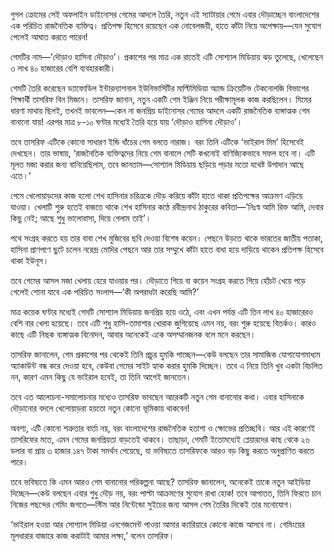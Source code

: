 গুগল ক্রোমের সেই অফলাইন ডাইনোসর গেমের আদলে তৈরি, নতুন এই স্যাটায়ার গেমে এবার দৌড়াচ্ছেন বাংলাদেশের এক পরিচিত রাজনৈতিক ব্যক্তিত্ব। প্রতিপক্ষ হিসেবে রয়েছেন এক নোবেলজয়ী, হাতে কাঁটা নিয়ে অপেক্ষায়—যেন সুযোগ পেলেই আঘাত করতে পারেন!

গেমটির নাম—’দৌড়াও হাসিনা দৌড়াও’। প্রকাশের পর মাত্র এক রাতেই এটি সোশ্যাল মিডিয়ায় ঝড় তুলেছে, খেলেছেন ৩ লাখ ৪০ হাজারের বেশি ব্যবহারকারী।

গেমটি তৈরি করেছেন ড্যাফোডিল ইন্টারন্যাশনাল ইউনিভার্সিটির মাল্টিমিডিয়া অ্যান্ড ক্রিয়েটিভ টেকনোলজি বিভাগের শিক্ষার্থী তাসরিফ বিন মিজান। তাসরিফ জানান, নতুন একটি গেম ইঞ্জিন নিয়ে পরীক্ষামূলক কাজ করছিলেন। মিমের ধারণা মাথায় ছিলই, তখনই ভাবলেন—কেন না জনপ্রিয় ডাইনোসর গেমের আদলে একটি রাজনৈতিক ব্যঙ্গাত্মক গেম বানানো যায়! এরপর মাত্র ৮-১০ ঘণ্টার মধ্যেই তৈরি হয়ে যায় ‘দৌড়াও হাসিনা দৌড়াও’।

তবে তাসরিফ এটিকে কোনো সাধারণ ইন্ডি ধাঁচের গেম বলতে নারাজ। বরং তিনি এটিকে ‘ভাইরাল মিম’ হিসেবেই দেখছেন। তার ভাষায়, ‘রাজনৈতিক ব্যক্তিত্বদের নিয়ে গেম বানালে সেটি কখনোই বাণিজ্যিকভাবে সফল হবে না। এটি মূলত মজা করার জন্য বানিয়েছিলাম, তবে জানতাম—সোশ্যাল মিডিয়ায় ছড়িয়ে পড়ার মতো যথেষ্ট উপাদান আছে এতে।’

গেমে খেলোয়াড়দের কাজ হলো শেখ হাসিনার চরিত্রকে দৌড় করিয়ে কাঁটা হাতে থাকা প্রতিপক্ষের আক্রমণ এড়িয়ে যাওয়া। খেলাটি শুরু হতেই বাজতে থাকে শেখ হাসিনার কণ্ঠে রবীন্দ্রনাথ ঠাকুরের কবিতা—’নিঃস্ব আমি রিক্ত আমি, দেবার কিছু নেই; আছে শুধু ভালোবাসা, দিয়ে গেলাম তাই’।

পথে সংগ্রহ করতে হয় তার বাবা শেখ মুজিবের ছবি দেওয়া বিশেষ কয়েন। পেছনে উড়তে থাকে ভারতের জাতীয় পতাকা, হাসিনা প্রাণপণে ছুটে চলেন নরেন্দ্র মোদির পেছনে আর তার সম্মুখে কাঁটা হাতে বাধা হয়ে দাড়িয়ে থাকেন প্রতিপক্ষ হিসেবে থাকা ইউনূস।

তবে গেমের আসল মজা খেলায় হেরে যাওয়ার পর। দৌড়াতে গিয়ে বা কয়েন সংগ্রহ করতে গিয়ে হোঁচট খেয়ে পড়ে গেলেই শোনা যাবে এক পরিচিত সংলাপ—‘কী অপরাধটা করেছি আমি?’

মাত্র কয়েক ঘণ্টার মধ্যেই গেমটি সোশ্যাল মিডিয়ায় জনপ্রিয় হয়ে ওঠে, এবং এখন পর্যন্ত এটি তিন লাখ ৪০ হাজারেরও বেশি বার খেলা হয়েছে। তবে এটি শুধু হাসি-তামাশার খোরাক জুগিয়েছে এমন নয়, বরং শুরু হয়েছে বিতর্কও। কারও কাছে এটি নিছক ব্যঙ্গাত্মক বিনোদন, আবার অনেকেই একে অসম্মানজনক বলে মনে করছেন।

তাসরিফ জানালেন, গেম প্রকাশের পর থেকেই তিনি প্রচুর হুমকি পাচ্ছেন—কেউ বলছেন তার সামাজিক যোগাযোগমাধ্যম অ্যাকাউন্ট বন্ধ করে দেওয়া হবে, কেউবা গেমের সাইট হ্যাক করার হুমকি দিচ্ছেন। তবে এ নিয়ে তিনি খুব একটা বিচলিত নন, কারণ এমন কিছু যে ভাইরাল হবেই, তা তিনি আগেই জানতেন।

তবে এত আলোচনা-সমালোচনার মধ্যেও তাসরিফ ভাবছেন আরেকটি নতুন গেম বানানোর কথা। এবার হাসিনাকে দৌড়ানোর বদলে খেলোয়াড়রা হয়তো নতুন কোনো ভূমিকায় থাকবেন!

অবশ্য, এটি কোনো শত্রুতার বার্তা নয়, বরং বাংলাদেশের রাজনৈতিক হতাশা ও ক্ষোভের প্রতিচ্ছবি। আর এই কারণেই তাসরিফের মতে, এমন গেমের জনপ্রিয়তা বাড়তেই থাকবে। তাছাড়া, গেমটি ইতোমধ্যেই প্লেয়ারদের কাছ থেকে ২৬ ডলার বা প্রায় ৩ হাজার ১৪৭ টাকা সমর্থন পেয়েছে, যা ভবিষ্যতে তাসরিফকে আরও বড় কিছু করতে অনুপ্রাণিত করতে পারে।

তবে ভবিষ্যতে কি এমন আরও গেম বানানোর পরিকল্পনা আছে? তাসরিফ জানালেন, অনেকেই তাকে নতুন আইডিয়া দিচ্ছেন—কেউ বলছেন এবার শুধু দৌড় নয়, বরং পাল্টা আক্রমণের সুযোগ রাখা হোক! তবে আপাতত, তিনি ফিরতে চান নিজের পছন্দের গেমিং জগতে—স্টিম আর নিন্টেন্ডো সুইচের জন্য আসল গেম তৈরির দিকেই তার মনোযোগ।

‘ভাইরাল হওয়া আর সোশ্যাল মিডিয়া এনগেজমেন্ট পাওয়া আমার ক্যারিয়ারে কোনো কাজে আসবে না। গেমিংয়ের মূলধারার বাজারে কাজ করাটাই আমার লক্ষ্য,’ বলেন তাসরিফ। 

